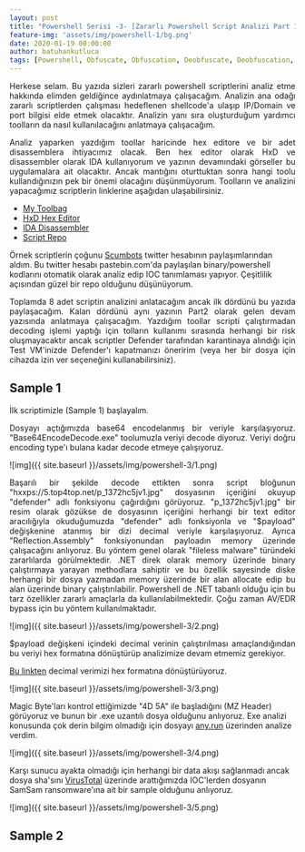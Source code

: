 ```yaml
---
layout: post
title: "Powershell Serisi -3- [Zararlı Powershell Script Analizi Part 1]"
feature-img: 'assets/img/powershell-1/bg.png'
date: 2020-01-19 00:00:00
author: batuhankutluca
tags: [Powershell, Obfuscate, Obfuscation, Deobfuscate, Deobfuscation, Enhanced Logging, Logging, Module Logging, Script Block Logging, Transcription]
---
```


<p align="justify">Herkese selam. Bu yazıda sizleri zararlı powershell scriptlerini analiz etme hakkında elimden geldiğince aydınlatmaya çalışacağım. Analizin ana odağı zararlı scriptlerden çalışması hedeflenen shellcode'a ulaşıp IP/Domain ve port bilgisi elde etmek olacaktır. Analizin yanı sıra oluşturduğum yardımcı toolların da nasıl kullanılacağını anlatmaya çalışacağım.</p> 

<p align="justify">Analiz yaparken yazdığım toollar haricinde hex editore ve bir adet disassemblera ihtiyacımız olacak. Ben hex editor olarak HxD ve disassembler olarak IDA kullanıyorum ve yazının devamındaki görseller bu uygulamalara ait olacaktır. Ancak mantığını oturttuktan sonra hangi toolu kullandığınızın pek bir önemi olacağını düşünmüyorum. Toolların ve analizini yapacağımız scriptlerin linklerine aşağıdan ulaşabilirsiniz.</p>

* [My Toolbag][mytoolbag_dl]
* [HxD Hex Editor][hexeditor_dl]
* [IDA Disassembler][ida_dl]
* [Script Repo][scripts_dl]

Örnek scriptlerin çoğunu [Scumbots][scumbots_twitter] twitter hesabının paylaşımlarından aldım. Bu twitter hesabı pastebin.com'da paylaşılan binary/powershell kodlarını otomatik olarak analiz edip IOC tanımlaması yapıyor. Çeşitlilik açısından güzel bir repo olduğunu düşünüyorum.

<p align="justify">Toplamda 8 adet scriptin analizini anlatacağım ancak ilk dördünü bu yazıda paylaşacağım. Kalan dördünü aynı yazının Part2 olarak gelen devam yazısında anlatmaya çalışacağım. Yazdığım toollar scripti çalıştırmadan decoding işlemi yaptığı için tolların kullanımı sırasında herhangi bir risk oluşmayacaktır ancak scriptler Defender tarafından karantinaya alındığı için Test VM'inizde Defender'ı kapatmanızı öneririm (veya her bir dosya için cihazda izin ver seçeneğini kullanabilirsiniz).</p>

## Sample 1

İlk scriptimizle (Sample 1) başlayalım.

<p align="justify">Dosyayı açtığımızda base64 encodelanmış bir veriyle karşılaşıyoruz. "Base64EncodeDecode.exe" toolumuzla veriyi decode diyoruz. Veriyi doğru encoding type'ı bulana kadar decode etmeye çalışıyoruz.</p>

![img]({{ site.baseurl }}/assets/img/powershell-3/1.png)

<p align="justify">Başarılı bir şekilde decode ettikten sonra script bloğunun "hxxps://5.top4top.net/p_1372hc5jv1.jpg" dosyasının içeriğini okuyup "defender" adlı fonksiyonu çağırdığını görüyoruz. "p_1372hc5jv1.jpg" bir resim olarak gözükse de dosyasının içeriğini herhangi bir text editor aracılığıyla okuduğumuzda "defender" adlı fonksiyonla ve "$payload" değişkenine atanmış bir dizi decimal veriyle karşılaşıyoruz. Ayrıca "Reflection.Assembly" fonksiyonundan payloadın memory üzerinde çalışacağını anlıyoruz. Bu yöntem genel olarak "fileless malware" türündeki zararlılarda görülmektedir. .NET direk olarak memory üzerinde binary çalıştırmaya yarayan methodlara sahiptir ve bu özellik sayesinde diske herhangi bir dosya yazmadan memory üzerinde bir alan allocate edip bu alan üzerinde binary çalıştırılabilir. Powershell de .NET tabanlı olduğu için bu tarz özellikler zararlı amaçlarla da kullanılabilmektedir. Çoğu zaman AV/EDR bypass için bu yöntem kullanılmaktadır.</p>

![img]({{ site.baseurl }}/assets/img/powershell-3/2.png)

<p align="justify">$payload değişkeni içindeki decimal verinin çalıştırılması amaçlandığından bu veriyi hex formatına dönüştürüp analizimize devam etmemiz gerekiyor. </p>

[Bu linkten][rapid] decimal verimizi hex formatına dönüştürüyoruz.

![img]({{ site.baseurl }}/assets/img/powershell-3/3.png)

Magic Byte'ları kontrol ettiğimizde "4D 5A" ile başladığını (MZ Header) görüyoruz ve bunun bir .exe uzantılı dosya olduğunu anlıyoruz. Exe analizi konusunda çok derin bilgim olmadığı için dosyayı [any.run][anyrun1] üzerinden analize verdim.

![img]({{ site.baseurl }}/assets/img/powershell-3/4.png)

Karşı sunucu ayakta olmadığı için herhangi bir data akışı sağlanmadı ancak dosya sha'sını [VirusTotal][vt1] üzerinde arattığımızda IOC'lerden dosyanın SamSam ransomware'ına ait bir sample olduğunu anlıyoruz.

![img]({{ site.baseurl }}/assets/img/powershell-3/5.png)

## Sample 2









[mytoolbag_dl]: https://github.com/batuhankutluca/Powershell-Decoding-Helper-Tools
[hexeditor_dl]: https://mh-nexus.de/en/downloads.php?product=HxD20
[ida_dl]: https://www.hex-rays.com/products/ida/support/download.shtml
[scripts_dl]: https://www.google.com
[scumbots_twitter]: https://twitter.com/ScumBots
[rapid]: https://www.rapidtables.com/convert/number/ascii-hex-bin-dec-converter.html
[anyrun1]: https://app.any.run/tasks/48b5012b-4987-4925-ac00-9677c100615a/
[vt1]: https://www.virustotal.com/gui/file/626879e64f571e21902bdc2f249ce247e03420e8656990d54f3ab4ceb99b4fb4/detection


